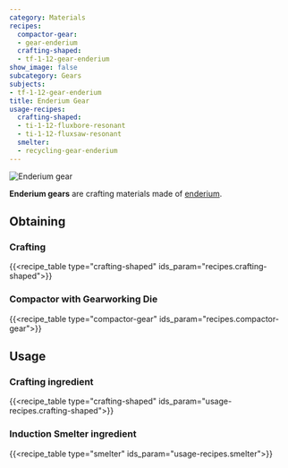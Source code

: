 ```yaml
---
category: Materials
recipes:
  compactor-gear:
  - gear-enderium
  crafting-shaped:
  - tf-1-12-gear-enderium
show_image: false
subcategory: Gears
subjects:
- tf-1-12-gear-enderium
title: Enderium Gear
usage-recipes:
  crafting-shaped:
  - ti-1-12-fluxbore-resonant
  - ti-1-12-fluxsaw-resonant
  smelter:
  - recycling-gear-enderium
---
```


![Enderium gear](/images/docs/1.12/thermal-foundation/gear-enderium.png)


**Enderium gears** are crafting materials made of
[enderium](../enderium-ingot/).


Obtaining
---------

### Crafting
{{<recipe_table type="crafting-shaped" ids_param="recipes.crafting-shaped">}}

### Compactor with Gearworking Die
{{<recipe_table type="compactor-gear" ids_param="recipes.compactor-gear">}}


Usage
-----

### Crafting ingredient
{{<recipe_table type="crafting-shaped" ids_param="usage-recipes.crafting-shaped">}}

### Induction Smelter ingredient
{{<recipe_table type="smelter" ids_param="usage-recipes.smelter">}}
